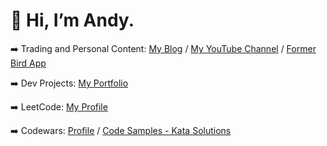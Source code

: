 # 👋 Hi, I’m Andy.

➡️ Trading and Personal Content: [My Blog](https://www.andrew-c.me) / [My YouTube Channel](https://www.youtube.com/@andyctube) / [Former Bird App](https://twitter.com/andyctrader)

➡️ Dev Projects: [My Portfolio](https://www.andrew-c.dev)

➡️ LeetCode: [My Profile](https://leetcode.com/acolbourne/)

➡️ Codewars: [Profile](https://www.codewars.com/users/acolbourne/) / [Code Samples - Kata Solutions](https://www.codewars.com/users/acolbourne/completed_solutions)
